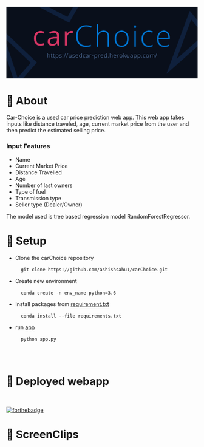 ![](static\img\banner.png)
# 📌 About

Car-Choice is a used car price prediction web app. This web app takes inputs like distance traveled, age, current market price from the user and then predict the estimated selling price.
### Input Features
- Name
- Current Market Price
- Distance Travelled
- Age
- Number of last owners
- Type of fuel 
- Transmission type
- Seller type (Dealer/Owner)

The model used is tree based regression model RandomForestRegressor.

# 📌 Setup

- Clone the carChoice repository

        git clone https://github.com/ashishsahu1/carChoice.git

- Create new environment

        conda create -n env_name python=3.6

- Install packages from [requirement.txt](requirements.txt)

        conda install --file requirements.txt

- run [app](app.py)

        python app.py

<br>
<br>

# 📌 Deployed webapp 
<br>

[![forthebadge](https://forthebadge.com/images/badges/check-it-out.svg)](https://usedcar-pred.herokuapp.com/)

# 📌 ScreenClips

